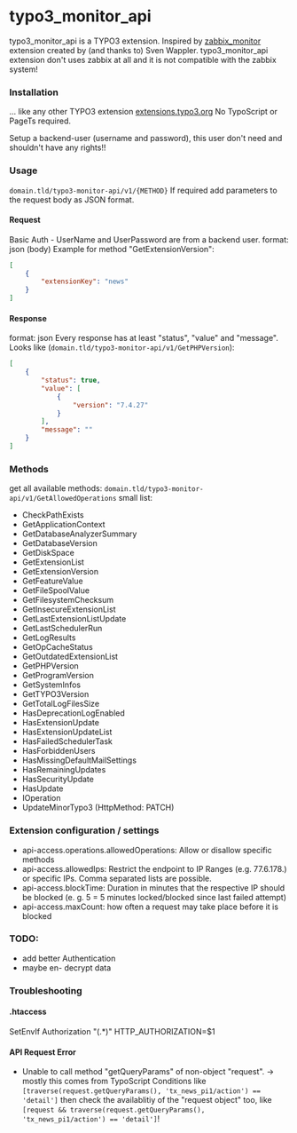 # typo3_monitor_api
typo3_monitor_api is a TYPO3 extension.
Inspired by [zabbix_monitor](https://github.com/WapplerSystems/zabbix_client "Github Repo of zabbix_monitor") extension created by (and thanks to) Sven Wappler.
typo3_monitor_api extension don't uses zabbix at all and it is not compatible with the zabbix system!

### Installation
... like any other TYPO3 extension [extensions.typo3.org](https://extensions.typo3.org/ "TYPO3 Extension Repository")
No TypoScript or PageTs required.

Setup a backend-user (username and password), this user don't need and shouldn't have any rights!!

### Usage
`domain.tld/typo3-monitor-api/v1/{METHOD}`
If required add parameters to the request body as JSON format.

#### Request
Basic Auth - UserName and UserPassword are from a backend user.
format: json (body)
Example for method "GetExtensionVersion":
```json
[
    {
        "extensionKey": "news"
    }
]
```

#### Response
format: json
Every response has at least "status", "value" and "message".
Looks like (`domain.tld/typo3-monitor-api/v1/GetPHPVersion`):
```json
[
    {
        "status": true,
        "value": [
            {
                "version": "7.4.27"
            }
        ],
        "message": ""
    }
]
```

### Methods
get all available methods: `domain.tld/typo3-monitor-api/v1/GetAllowedOperations`
small list:
- CheckPathExists
- GetApplicationContext
- GetDatabaseAnalyzerSummary
- GetDatabaseVersion
- GetDiskSpace
- GetExtensionList
- GetExtensionVersion
- GetFeatureValue
- GetFileSpoolValue
- GetFilesystemChecksum
- GetInsecureExtensionList
- GetLastExtensionListUpdate
- GetLastSchedulerRun
- GetLogResults
- GetOpCacheStatus
- GetOutdatedExtensionList
- GetPHPVersion
- GetProgramVersion
- GetSystemInfos
- GetTYPO3Version
- GetTotalLogFilesSize
- HasDeprecationLogEnabled
- HasExtensionUpdate
- HasExtensionUpdateList
- HasFailedSchedulerTask
- HasForbiddenUsers
- HasMissingDefaultMailSettings
- HasRemainingUpdates
- HasSecurityUpdate
- HasUpdate
- IOperation
- UpdateMinorTypo3 (HttpMethod: PATCH)

### Extension configuration / settings
- api-access.operations.allowedOperations:
    Allow or disallow specific methods
- api-access.allowedIps:
    Restrict the endpoint to IP Ranges (e.g. 77.6.178.) or specific IPs. Comma separated lists are possible.
- api-access.blockTime:
    Duration in minutes that the respective IP should be blocked (e. g. 5 = 5 minutes locked/blocked since last failed attempt)
- api-access.maxCount:
    how often a request may take place before it is blocked

### TODO:
- add better Authentication
- maybe en- decrypt data

### Troubleshooting
#### .htaccess
SetEnvIf Authorization "(.*)" HTTP_AUTHORIZATION=$1

#### API Request Error
- Unable to call method "getQueryParams" of non-object "request".
  -> mostly this comes from TypoScript Conditions like `[traverse(request.getQueryParams(), 'tx_news_pi1/action') == 'detail']` then check the availablitiy of the "request object" too, like `[request && traverse(request.getQueryParams(), 'tx_news_pi1/action') == 'detail']`!
